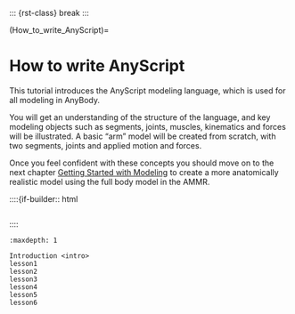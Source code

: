 ::: {rst-class} break
:::

(How_to_write_AnyScript)=
# How to write AnyScript

This tutorial introduces the AnyScript modeling language, which is used
for all modeling in AnyBody.

You will get an understanding of the structure of the language, and key
modeling objects such as segments, joints, muscles, kinematics and forces will
be illustrated. A basic “arm” model will be created from scratch, with two
segments, joints and applied motion and forces.

Once you feel confident with these concepts you should move on to the next
chapter [Getting Started with Modeling](A_Getting_started_modeling) to create a more anatomically realistic
model using the full body model in the AMMR.

::::{if-builder:: html
```{rubric} Tutorial content
```
::::

```{toctree}
:maxdepth: 1

Introduction <intro>
lesson1
lesson2
lesson3
lesson4
lesson5
lesson6
```
